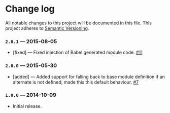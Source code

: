 # Change log

All notable changes to this project will be documented in this file. This project adheres to [Semantic Versioning](http://semver.org/).

### `2.0.1` — 2015-08-05

- [fixed] — Fixed injection of Babel generated module code. [#11](https://github.com//plasticine/inject-loader/pull/11)

### `2.0.0` — 2015-05-30

- [added] — Added support for falling back to base module definition if an alternate is not defined; made this this default behaviour. [#7](https://github.com//plasticine/inject-loader/pull/11)

### `1.0.0` — 2014-10-09

- Initial release.
